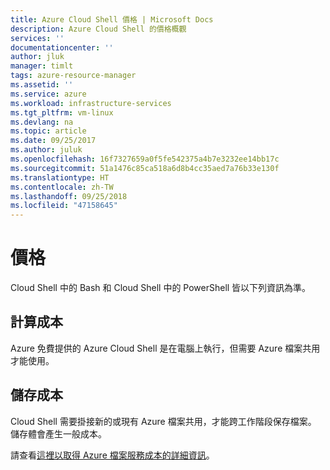 ```yaml
---
title: Azure Cloud Shell 價格 | Microsoft Docs
description: Azure Cloud Shell 的價格概觀
services: ''
documentationcenter: ''
author: jluk
manager: timlt
tags: azure-resource-manager
ms.assetid: ''
ms.service: azure
ms.workload: infrastructure-services
ms.tgt_pltfrm: vm-linux
ms.devlang: na
ms.topic: article
ms.date: 09/25/2017
ms.author: juluk
ms.openlocfilehash: 16f7327659a0f5fe542375a4b7e3232ee14bb17c
ms.sourcegitcommit: 51a1476c85ca518a6d8b4cc35aed7a76b33e130f
ms.translationtype: HT
ms.contentlocale: zh-TW
ms.lasthandoff: 09/25/2018
ms.locfileid: "47158645"
---
```

# <a name="pricing"></a>價格
Cloud Shell 中的 Bash 和 Cloud Shell 中的 PowerShell 皆以下列資訊為準。

## <a name="compute-cost"></a>計算成本
Azure 免費提供的 Azure Cloud Shell 是在電腦上執行，但需要 Azure 檔案共用才能使用。 

## <a name="storage-cost"></a>儲存成本
Cloud Shell 需要掛接新的或現有 Azure 檔案共用，才能跨工作階段保存檔案。 儲存體會產生一般成本。

請查看[這裡以取得 Azure 檔案服務成本的詳細資訊](https://azure.microsoft.com/pricing/details/storage/files/)。 